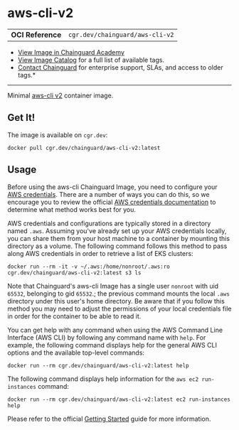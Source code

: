 <!--monopod:start-->
# aws-cli-v2
| | |
| - | - |
| **OCI Reference** | `cgr.dev/chainguard/aws-cli-v2` |


* [View Image in Chainguard Academy](https://edu.chainguard.dev/chainguard/chainguard-images/reference/aws-cli-v2/overview/)
* [View Image Catalog](https://console.enforce.dev/images/catalog) for a full list of available tags.
* [Contact Chainguard](https://www.chainguard.dev/chainguard-images) for enterprise support, SLAs, and access to older tags.*

---
<!--monopod:end-->

<!--overview:start-->
Minimal [aws-cli v2](https://github.com/aws/aws-cli/tree/v2) container image.
<!--overview:end-->

<!--getting:start-->
## Get It!
The image is available on `cgr.dev`:

```
docker pull cgr.dev/chainguard/aws-cli-v2:latest
```
<!--getting:end-->

<!--body:start-->
## Usage

Before using the aws-cli Chainguard Image, you need to configure your [AWS credentials](https://github.com/aws/aws-cli/tree/v2#getting-started). There are a number of ways you can do this, so we encourage you to review the official [AWS credentials documentation](https://docs.aws.amazon.com/cli/latest/userguide/cli-chap-configure.html#configure-precedence) to determine what method works best for you.

AWS credentials and configurations are typically stored in a directory named `.aws`. Assuming you've already set up your AWS credentials locally, you can share them from your host machine to a container by mounting this directory as a volume. The following command follows this method to pass along AWS credentials in order to retrieve a list of EKS clusters: 

```shell
docker run --rm -it -v ~/.aws:/home/nonroot/.aws:ro cgr.dev/chainguard/aws-cli-v2:latest s3 ls
```

Note that Chainguard's aws-cli Image has a single user `nonroot` with uid `65532`, belonging to gid `65532`.; the previous command mounts the local `.aws` directory under this user's home directory. Be aware that if you follow this method you may need to adjust the permissions of your local credentials file in order for the container to be able to read it.

You can get help with any command when using the AWS Command Line Interface (AWS CLI) by following any command name with `help`. For example, the following command displays help for the general AWS CLI options and the available top-level commands:

```shell
docker run --rm cgr.dev/chainguard/aws-cli-v2:latest help
```

The following command displays help information for the `aws ec2 run-instances` command:

```shell
docker run --rm cgr.dev/chainguard/aws-cli-v2:latest ec2 run-instances help
```

Please refer to the official [Getting Started](https://docs.aws.amazon.com/cli/latest/userguide/cli-usage-help.html) guide for more information.
<!--body:end-->
